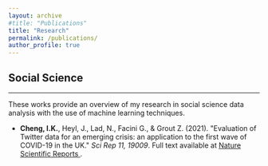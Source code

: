 ```yaml
---
layout: archive
#title: "Publications"
title: "Research"
permalink: /publications/
author_profile: true
---
```


## Social Science
___
These works provide an overview of my research in social science data analysis with the use of machine learning techniques. 

* **Cheng, I.K.**, Heyl, J., Lad, N., Facini G., & Grout Z. (2021). "Evaluation of Twitter data for an emerging crisis: an application to the first wave of COVID-19 in the UK." <i>Sci Rep 11, 19009</i>. Full text available at <a href="https://doi.org/10.1038/s41598-021-98396-9" target="_blank" rel="noopener"> Nature Scientific Reports </a>.


<!-- {% if author.googlescholar %}
  You can also find my articles on <u><a href="{{author.googlescholar}}">my Google Scholar profile</a>.</u>
{% endif %}

{% include base_path %}

{% for post in site.publications reversed %}
  {% include archive-single.html %}
{% endfor %} -->
